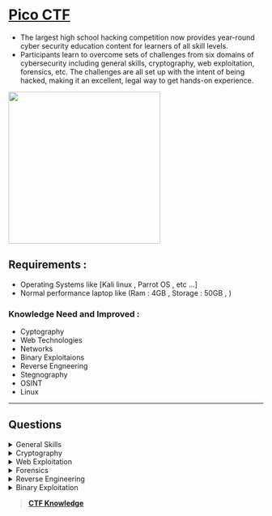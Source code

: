 # [Pico CTF](https://picoctf.org/about.html)

- The largest high school hacking competition now provides year-round cyber security education content for learners of all skill levels.
- Participants learn to overcome sets of challenges from six domains of cybersecurity including general skills, cryptography, web exploitation, forensics, etc. The challenges are all set up with the intent of being hacked, making it an excellent, legal way to get hands-on experience. 

<img align="center" src="https://user-images.githubusercontent.com/76644058/200155642-d4f67368-0b9d-4a4e-8926-7884d4b118d5.png" width="300"  />

## Requirements :
- Operating Systems like [Kali linux , Parrot OS , etc ...]
- Normal performance laptop like (Ram : 4GB , Storage : 50GB , )

### Knowledge Need and Improved :
- Cyptography
- Web Technologies
- Networks
- Binary Exploitaions 
- Reverse Engneering
- Stegnography
- OSINT
- Linux

-----

## Questions

<details>
<summary>General Skills</summary>
| Question                                                                        | Points |
|---------------------------------------------------------------------------------|--------|
| [Obedient Cat](./General_Skill/01.Obedient%20Cat)                               | 5      |
| [Python Wrangling](./General_Skill/02.Python%20Wrangling)                       | 10     |
| [Wave a flag](./General_Skill/03.%20Wave%20a%20flag)                            | 10     |
| [Nice netcat...](./General_Skill/04.%20Nice%20netcat)                           | 15     |
| [Static ain't always noise](./General_Skill/05.Static%20ain't%20always%20noise) | 20     |
| [Tab, Tab, Attack](./General_Skill/06%20.Tab,%20Tab,%20Attack)                  | 20     |
| [Magikarp Ground Mission](./General_Skill/07.Magikarp%20Ground%20Mission)       | 30     |
| [Lets Warm Up](./General_Skill/08.Lets%20Warm%20Up)                             | 50     |
| [Warmed Up](./General_Skill/09.Warmed%20Up)                                     | 50     |
| [2Warm](./General_Skill/10.2Warm)                                               | 50     |

</details>

<details>
<summary>Cryptography</summary>
| Question                                                                        | Points |
|---------------------------------------------------------------------------------|--------|
| [Mod 26](./Crypto/1%20.%20Mod%2026/README.md)                                   | 10     |

</details>

<details>
<summary>Web Exploitation</summary>
| Question                                                                 | Points |
|--------------------------------------------------------------------------|--------|
| [GET aHEAD](./Web/1%20.%20GET%20aHEAD)                                   | 20     |
| [Cookies](./Web/2%20.%20Cookies)                                         | 40     |
| [Insp3ct0r](./Web/3%20.%20Insp3ct0r)                                     | 50     |
| [Scavenger Hunt](./Web/4.Scavenger%20Hunt)                               | 50     |
| [Some Assembly Required 1](./Web/5%20.%20Some%20Assembly%20Required%201) | 70     |
| [More Cookies](./Web/6%20.%20More%20Cookies)                             | 90     |
| [where are the robots](./Web/7%20.where%20are%20the%20robots)            | 100    |

</details>

<details>
<summary>Forensics</summary>
| Question                                                                       | Points |
|--------------------------------------------------------------------------------|--------|
| [information](./Forensic/01.Information)                                       | 10     |
| [Matryoshka doll](./Forensic/02%20.%20Matryoshka%20doll)                       | 30     |
| [tunn3l v1s10n](./Forensic/03.tunn3l%20v1s10n)                                 | 40     |
| [Glory of the Garden](./Forensic/04.Glory%20of%20the%20Garden)                 | 50     |
| [Wireshark doo dooo do doo...](.Forensic/05.Wireshark%20doo%20dooo%20do%20doo) | 50     |
| [More Cookies](./Web/6%20.%20More%20Cookies)                                   | 90     |
| [where are the robots](./Web/7%20.where%20are%20the%20robots)                  | 100    |

</details>

<details>
<summary>Reverse Engineering</summary>
| Question                                                 | Points |
|----------------------------------------------------------|--------|
| [Transformation](./Rev/1%20.%20Transformation/README.md) | 20     |
| [keygenme-py](./Rev/2%20.%20keygenme-py/README.md)       | 30     |
| [crackme-py](./Rev/3%20.%20crackme-py/README.md)         | 30     |
| [ARMssembly 0](./Rev/4%20.%20ARMssembly%200/README.md)   | 50     |

</details>

<details>
<summary>Binary Exploitation</summary>
| Question | Points |
|----------|--------|

</details>

> **[CTF Knowledge](https://github.com/Sriraj151/CTF-Practice-and-Training)**

